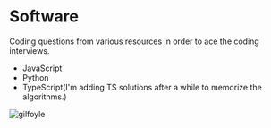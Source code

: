 # Software

Coding questions from various resources in order to ace the coding interviews.

* JavaScript
* Python
* TypeScript(I'm adding TS solutions after a while to memorize the algorithms.)

<img src="https://camo.githubusercontent.com/771c3e8f8db3be865e7d81ebf8faee239482e4e0bfe05598fedd33f40f585bc9/68747470733a2f2f6d65646961312e67697068792e636f6d2f6d656469612f4d633745455752356f4e5631465575704d632f67697068792e676966" alt="gilfoyle" align="center" />

